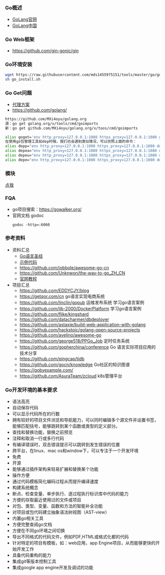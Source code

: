 ###
### Go概述
- [GoLang官网](https://golang.org/)
- [GoLang中国](https://www.golangtc.com/)

### Go Web框架
- https://github.com/gin-gonic/gin
### Go环境安装
``` bash
wget https://raw.githubusercontent.com/mds1455975151/tools/master/go/go_install.sh
sh go_install.sh
```
### Go Get问题
- [代理方案](https://blog.csdn.net/wdy_yx/article/details/53045084)
- https://github.com/golang/

``` bash
https://github.com/MXi4oyu/golang.org
源：go get golang.org/x/tools/cmd/goimports
新：go get github.com/MXi4oyu/golang.org/x/toos/cmd/goimports

alias goget='env http_proxy=127.0.0.1:1080 https_proxy=127.0.0.1:1080 go get -v -u'
在使用go包管理工具如dep时候，我们也会遇到类似情况，可以仿照上面的命令：
alias depp="env http_proxy=127.0.0.1:1080 https_proxy=127.0.0.1:1080 dep prune -v"
alias depea="env http_proxy=127.0.0.1:1080 https_proxy=127.0.0.1:1080 dep ensure -add -v"
alias depeu="env http_proxy=127.0.0.1:1080 https_proxy=127.0.0.1:1080 dep ensure -update -v"
alias depe="env http_proxy=127.0.0.1:1080 https_proxy=127.0.0.1:1080 dep ensure -v"
```

### 模块
[点我](https://github.com/mds1455975151/tools/blob/master/go/packages_list.md)

### FQA
- go项目搜索：https://gowalker.org/
- 官网文档 godoc
  ```
  godoc -http=:6060
  ```

### 参考资料
- 资料汇总
  - [Go语言圣经](https://books.studygolang.com/gopl-zh/index.html)
  - [示例代码](github.com/adonovan/gopl.io/)
  - https://github.com/jobbole/awesome-go-cn
  - https://github.com/Unknwon/the-way-to-go_ZH_CN
  - [官网教程](https://tour.go-zh.org/welcome/1)
- 项目汇总
  - https://github.com/EDDYCJY/blog
  - https://getqor.com/cn go语言实现电商系统
  - https://github.com/linclin/gopub 运维发布系统 学习go语言案例
  - https://github.com/ljb-2000/DockerPlatform  学习go语言案例
  - https://github.com/flike/kingshard
  - https://github.com/datacharmer/dbdeployer
  - https://github.com/astaxie/build-web-application-with-golang
  - https://github.com/hackstoic/golang-open-source-projects
  - https://github.com/avelino/awesome-go
  - https://github.com/george518/PPGo_Job 定时任务系统
  - https://github.com/gopherchina/conference Go 语言实际项目应用的技术分享
  - https://github.com/pingcap/tidb
  - https://github.com/gocn/knowledge Go社区的知识图谱
  - https://gobyexample.com/
  - https://github.com/AsuraTeam/zcloud k8s管理平台
### Go开发环境的基本要求
- 语法高亮
- 自动保存代码
- 可以显示代码所在的行数
- 拥有较好的项目文件浏览和导航能力，可以同时编辑多个源文件并设置书签，能够匹配括号，能够跳转到某个函数或类型的定义部分。
- 查找和替换功能，替换之前预览
- 注释和取消一行或多行代码
- 有编译错误时，双击错误提示可以跳转到发生错误的位置
- 跨平台，在linux、mac os和window下，可以专注于一个开发环境
- 免费
- 开源
- 能够通过插件架构来轻易扩展和替换某个功能
- 操作方便
- 通过代码模板简化编码过程从而提升编译速度
- 构建系统概念
- 断点、检查变量、单步执行、逐过程执行标识库中代码的能力
- 方便的存取最近使用过的文件或项目
- 对包、类型、变量、函数和方法的智能补全功能
- 对项目或包代码建立抽象语法树视图（AST-view）
- 内置go相关工具
- 方便完整查阅go文档
- 方便在不同go环境之间切换
- 导出不同格式的代码文件，例如PDF,HTML或格式化都的代码
- 针对特定的项目有模板，如：web应用，app Engine项目，从而能够更快的开始开发工作
- 具备代码重构的能力
- 集成git等版本控制工具
- 集成google app engine开发及调试的功能
